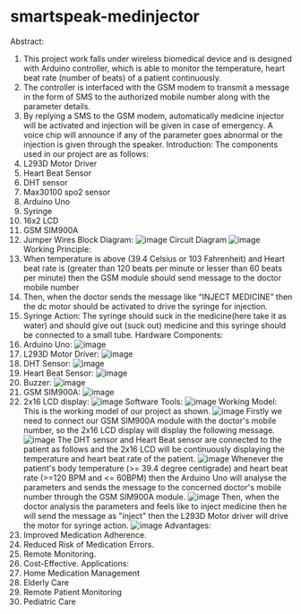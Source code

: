 # smartspeak-medinjector
Abstract:
1. This project work falls under wireless biomedical device and is designed with Arduino controller, which is able to monitor the temperature, heart beat rate (number of beats) of a patient continuously.
2. The controller is interfaced with the GSM modem to transmit a message in the form of SMS to the authorized mobile number along with the parameter details. 
3. By replying a SMS to the GSM modem, automatically medicine injector will be activated and injection will be given in case of emergency. A voice chip will announce if any of the parameter goes abnormal or the injection is given through the speaker.
Introduction:
The components used in our project are as follows:
1. L293D Motor Driver
2. Heart Beat Sensor
3. DHT sensor
4. Max30100 spo2 sensor
5. Arduino Uno
6. Syringe
7. 16x2 LCD
8. GSM SIM900A
9. Jumper Wires
Block Diagram:
![image](https://github.com/209x1a04d2/smartspeak-medinjector/assets/112796057/53e7932f-f90d-4995-94ef-376d30862dba)
Circuit Diagram
![image](https://github.com/209x1a04d2/smartspeak-medinjector/assets/112796057/08e0623c-7dcc-4ab2-b414-4dc94a9702ee)
Working Principle:
1. When temperature is above (39.4 Celsius or 103 Fahrenheit) and Heart beat rate is (greater than 120 beats per minute or lesser than 60 beats per minute) then the GSM module should send message to the doctor mobile number 
2. Then, when the doctor sends the message like “INJECT MEDICINE” then the dc motor should be activated to drive the syringe for injection. 
3. Syringe Action: The syringe should suck in the medicine(here take it as water) and should give out (suck out) medicine and this syringe should be connected to a small tube.
Hardware Components:
1. Arduino Uno:
![image](https://github.com/209x1a04d2/smartspeak-medinjector/assets/112796057/2491cb19-90da-4854-a074-845c41b7464d)
2. L293D Motor Driver:
![image](https://github.com/209x1a04d2/smartspeak-medinjector/assets/112796057/b37fe55b-06f1-44bd-8338-f7bf71baa57d)
3. DHT Sensor:
![image](https://github.com/209x1a04d2/smartspeak-medinjector/assets/112796057/1d34809d-d73c-4223-b4dd-7391ce9f2c04)
4. Heart Beat Sensor:
![image](https://github.com/209x1a04d2/smartspeak-medinjector/assets/112796057/293b8000-43ca-4145-b390-e1f6207e5b14)
5. Buzzer:
![image](https://github.com/209x1a04d2/smartspeak-medinjector/assets/112796057/ffe080f9-7b46-4a2d-9e5b-031fcd9a2773)
6. GSM SIM900A:
![image](https://github.com/209x1a04d2/smartspeak-medinjector/assets/112796057/fb81575e-14a2-4d3d-a2cc-4a673f1d25b6)
7. 2x16 LCD display:
![image](https://github.com/209x1a04d2/smartspeak-medinjector/assets/112796057/2dbd4db5-fb68-4abf-a55b-1df664e4b575)
Software Tools:
![image](https://github.com/209x1a04d2/smartspeak-medinjector/assets/112796057/42d0efe1-cde7-4c94-be85-b3572f513d38)
Working Model:
This is the working model of our project as shown.
![image](https://github.com/209x1a04d2/smartspeak-medinjector/assets/112796057/b7465d50-c23b-4202-9c57-b71e037eaed6)
Firstly we need to connect our GSM SIM900A module with the doctor's mobile number, so the 2x16 LCD display will display the following message.
![image](https://github.com/209x1a04d2/smartspeak-medinjector/assets/112796057/3aa6f428-b482-4297-ac38-9ec55280248e)
The DHT sensor and Heart Beat sensor are connected to the patient as follows and the 2x16 LCD will be continuously displaying the temperature and heart beat rate of the patient.
![image](https://github.com/209x1a04d2/smartspeak-medinjector/assets/112796057/fe089691-98cb-4ac6-9681-7bbea9c3a4b1)
Whenever the patient's body temperature (>= 39.4 degree centigrade) and heart beat rate (>=120 BPM and <= 60BPM) then the Arduino Uno will analyse the parameters and sends the message to the concerned doctor's mobile number through the GSM SIM900A module.
![image](https://github.com/209x1a04d2/smartspeak-medinjector/assets/112796057/35002514-49d4-4391-81f4-4042248c4708)
Then, when the doctor analysis the parameters and feels like to inject medicine then he will send the message as "inject" then the L293D Motor driver will drive the motor for syringe action.
![image](https://github.com/209x1a04d2/smartspeak-medinjector/assets/112796057/840a9ce8-67cb-4dfd-890e-d39eaa7ba634)
Advantages:
1. Improved Medication Adherence.
2. Reduced Risk of Medication Errors.
3. Remote Monitoring.
4. Cost-Effective.
Applications:
1. Home Medication Management
2. Elderly Care
3. Remote Patient Monitoring
4. Pediatric Care















